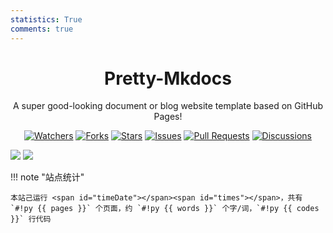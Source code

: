 ```yaml
---
statistics: True
comments: true
---
```


<h1 align="center">Pretty-Mkdocs</h1>

<p align="center">
A super good-looking document or blog website template based on GitHub Pages!
</p>

<p align="center">
<a href="https://github.com/Xiaokang2022/Pretty-Mkdocs/watchers"><img alt="Watchers" src="https://img.shields.io/github/watchers/Xiaokang2022/Pretty-Mkdocs?label=Watchers&logo=github&style=flat" title="Watchers" /></a>
<a href="https://github.com/Xiaokang2022/Pretty-Mkdocs/forks"><img alt="Forks" src="https://img.shields.io/github/forks/Xiaokang2022/Pretty-Mkdocs?label=Forks&logo=github&style=flat" title="Forks" /></a>
<a href="https://github.com/Xiaokang2022/Pretty-Mkdocs/stargazers"><img alt="Stars" src="https://img.shields.io/github/stars/Xiaokang2022/Pretty-Mkdocs?label=Stars&color=gold&logo=github&style=flat" title="Stars" /></a>
<a href="https://github.com/Xiaokang2022/Pretty-Mkdocs/issues"><img alt="Issues" src="https://img.shields.io/github/issues/Xiaokang2022/Pretty-Mkdocs?label=Issues&logo=github" title="Issues" /></a>
<a href="https://github.com/Xiaokang2022/Pretty-Mkdocs/pulls"><img alt="Pull Requests" src="https://img.shields.io/github/issues-pr/Xiaokang2022/Pretty-Mkdocs?label=Pull%20Requests&logo=github" title="Pull Requests" /></a>
<a href="https://github.com/Xiaokang2022/Pretty-Mkdocs/discussions"><img alt="Discussions" src="https://img.shields.io/github/discussions/Xiaokang2022/Pretty-Mkdocs?label=Discussions&logo=github" title="Discussions" /></a>
</p>

![](https://api.star-history.com/svg?repos=Xiaokang2022/Pretty-Mkdocs&type=Date&theme=light#only-light)
![](https://api.star-history.com/svg?repos=Xiaokang2022/Pretty-Mkdocs&type=Date&theme=dark#only-dark)

!!! note "站点统计"

    本站己运行 <span id="timeDate"></span><span id="times"></span>，共有 `#!py {{ pages }}` 个页面，约 `#!py {{ words }}` 个字/词，`#!py {{ codes }}` 行代码
